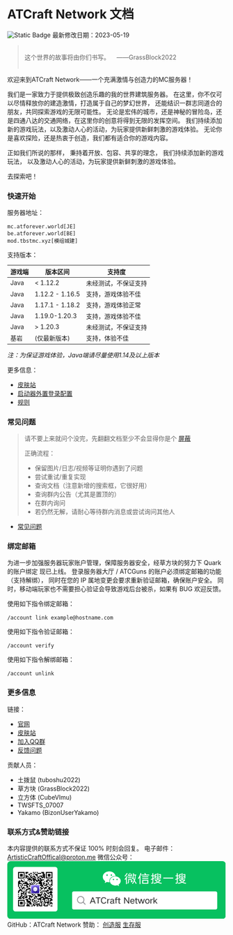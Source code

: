 # ATCraft Network 文档
![Static Badge](https://img.shields.io/badge/version-5.3.03-blue?link=a) 最新修改日期：2023-05-19


> <br/>
> 这个世界的故事将由你们书写。&nbsp;&nbsp;&nbsp; ——GrassBlock2022<br/>
> <br/>

欢迎来到ATCraft Network——一个充满激情与创造力的MC服务器！

我们是一家致力于提供极致创造乐趣的我的世界建筑服务器。
在这里，你不仅可以尽情释放你的建造激情，打造属于自己的梦幻世界，
还能结识一群志同道合的朋友，共同探索游戏的无限可能性。
无论是宏伟的城市，还是神秘的冒险岛，还是四通八达的交通网络，在这里你的创意将得到无限的发挥空间。
我们持续添加新的游戏玩法，以及激动人心的活动，为玩家提供新鲜刺激的游戏体验。
无论你是喜欢探险，还是热衷于创造，我们都有适合你的游戏内容。

正如我们所说的那样， 秉持着开放、包容、共享的理念，
我们持续添加新的游戏玩法， 以及激动人心的活动，为玩家提供新鲜刺激的游戏体验。

去探索吧！

### 快速开始

服务器地址：

```
mc.atforever.world[JE]
be.atforever.world[BE]
mod.tbstmc.xyz[模组城建]
```

支持版本：

| 游戏端  | 版本区间            | 支持度        |
|------|-----------------|------------|
| Java | < 1.12.2        | 未经测试，不保证支持 |
| Java | 1.12.2 - 1.16.5 | 支持，游戏体验不佳  |
| Java | 1.17.1 - 1.18.2 | 支持，游戏体验正常  |
| Java | 1.19.0-1.20.3   | 支持，游戏体验不佳  |
| Java | > 1.20.3        | 未经测试，不保证支持 |
| 基岩   | (仅最新版本)         | 支持，体验不佳    |

_注：为保证游戏体验，Java端请尽量使用1.14及以上版本_

更多信息：

- [皮肤站](course/auth/skin-website)
- [启动器外置登录配置](course/auth/launcher-config)
- [规则](server/rule/server-rules.md)

### 常见问题

> 请不要上来就问个没完，先翻翻文档至少不会显得你是个 [屏蔽](https://www.bing.com/search?q=傻逼)
>
> 正确流程：
> - 保留图片/日志/视频等证明你遇到了问题
> - 尝试重试/重复实现
> - 查询文档（注意新增的搜索框，它很好用）
> - 查询群内公告（尤其是置顶的）
> - 在群内询问
> - 若仍然无解，请耐心等待群内消息或尝试询问其他人

- [常见问题](other/deprecated/questions.md)

### 绑定邮箱
为进一步加强服务器玩家账户管理，保障服务器安全，经草方块的努力下 Quark的账户绑定 现已上线。
登录服务器大厅 / ATCGuns 的账户必须绑定邮箱的功能（支持解绑），
同时在您的 IP 属地变更会要求重新验证邮箱，确保账户安全。
同时，移动端玩家也不需要担心验证会导致游戏后台被杀，如果有 BUG 欢迎反馈。

使用如下指令绑定邮箱：
```
/account link example@hostname.com
```

使用如下指令验证邮箱：
```
/account verify
```

使用如下指令解绑邮箱：
```
/account unlink
```


### 更多信息

链接：

- [官网](https://tbstmc.xyz)
- [皮肤站](https://skin.tbstmc.xyz)
- [加入QQ群](https://jq.qq.com/?\_wv=1027\&k=2tS7cxcw)
- [反馈问题](https://wj.qq.com/s2/12345977/adeb/)

贡献人员：

- 土拨鼠 (tuboshu2022)
- 草方块 (GrassBlock2022)
- 立方体 (CubeVlmu)
- TWSFTS_07007
- Yakamo (BizonUserYakamo)

### 联系方式&赞助链接

本内容提供的联系方式不保证 100% 时刻会回复。
电子邮件：ArtisticCraftOffical@proton.me
微信公众号：
![wechat](wechat.png)
GitHub：ATCraft Network
赞助：
[创造服](https://afdian.net/a/TBSTmc)
[生存服]()
